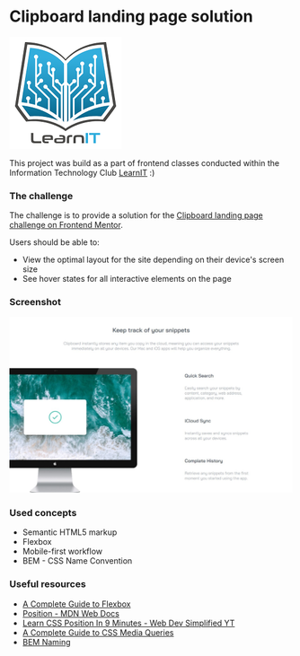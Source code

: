 # Clipboard landing page solution

![](./images/logo_lit.jpg)

This project was build as a part of frontend classes conducted within the Information Technology Club [LearnIT](learnit.how) :)

### The challenge

The challenge is to provide a solution for the [Clipboard landing page challenge on Frontend Mentor](https://www.frontendmentor.io/challenges/clipboard-landing-page-5cc9bccd6c4c91111378ecb9).

Users should be able to:

- View the optimal layout for the site depending on their device's screen size
- See hover states for all interactive elements on the page

### Screenshot

![](./images/screenshot.jpg)

### Used concepts

- Semantic HTML5 markup
- Flexbox
- Mobile-first workflow
- BEM - CSS Name Convention

### Useful resources

- [A Complete Guide to Flexbox](https://css-tricks.com/snippets/css/a-guide-to-flexbox/)
- [Position - MDN Web Docs](https://developer.mozilla.org/en-US/docs/Web/CSS/position)
- [Learn CSS Position In 9 Minutes - Web Dev Simplified YT](https://www.youtube.com/watch?v=jx5jmI0UlXUposition)
- [A Complete Guide to CSS Media Queries](https://css-tricks.com/a-complete-guide-to-css-media-queries/)
- [BEM Naming](http://getbem.com/naming/)
